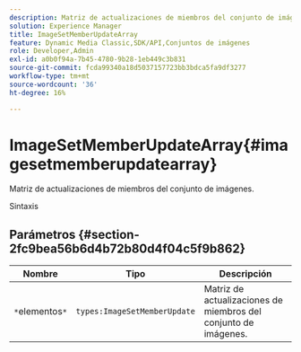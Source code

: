 ```yaml
---
description: Matriz de actualizaciones de miembros del conjunto de imágenes.
solution: Experience Manager
title: ImageSetMemberUpdateArray
feature: Dynamic Media Classic,SDK/API,Conjuntos de imágenes
role: Developer,Admin
exl-id: a0b0f94a-7b45-4780-9b28-1eb449c3b831
source-git-commit: fcda99340a18d5037157723bb3bdca5fa9df3277
workflow-type: tm+mt
source-wordcount: '36'
ht-degree: 16%

---
```


# ImageSetMemberUpdateArray{#imagesetmemberupdatearray}

Matriz de actualizaciones de miembros del conjunto de imágenes.

Sintaxis

## Parámetros {#section-2fc9bea56b6d4b72b80d4f04c5f9b862}

| Nombre | Tipo | Descripción |
|---|---|---|
| `*`elementos`*` | `types:ImageSetMemberUpdate` | Matriz de actualizaciones de miembros del conjunto de imágenes. |

